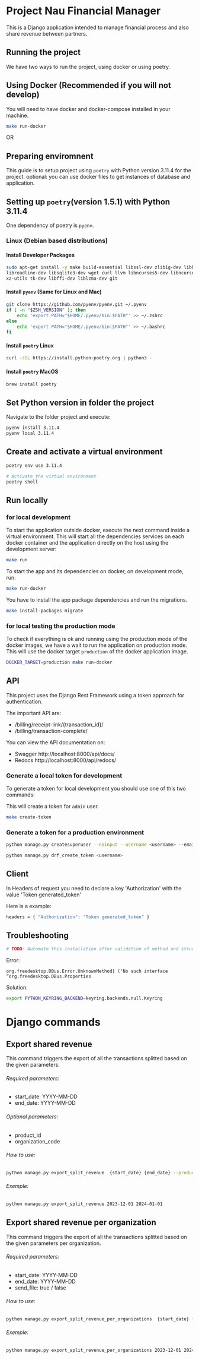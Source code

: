 # Project Nau Financial Manager

This is a Django application intended to manage financial process and also share revenue between partners.

## Running the project

We have two ways to run the project, using docker or using poetry.

## Using Docker (Recommended if you will not develop)

You will need to have docker and docker-compose installed in your machine.

```bash
make run-docker
```

OR

## Preparing enviromnent

This guide is to setup project using `poetry` with Python version 3.11.4 for the project.
optional: you can use docker files to get instances of database and application.

## Setting up `poetry`(version 1.5.1) with Python 3.11.4

One dependency of poetry is `pyenv`.

### Linux (Debian based distributions)

#### Install Developer Packages

```bash
sudo apt-get install -y make build-essential libssl-dev zlib1g-dev libbz2-dev \
libreadline-dev libsqlite3-dev wget curl llvm libncurses5-dev libncursesw5-dev \
xz-utils tk-dev libffi-dev liblzma-dev git
```

#### Install `pyenv` (Same for Linux and Mac)

```bash
git clone https://github.com/pyenv/pyenv.git ~/.pyenv
if [ -n "$ZSH_VERSION" ]; then
    echo 'export PATH="$HOME/.pyenv/bin:$PATH"' >> ~/.zshrc
else
    echo 'export PATH="$HOME/.pyenv/bin:$PATH"' >> ~/.bashrc
fi
```

#### Install `poetry` Linux

```bash
curl -sSL https://install.python-poetry.org | python3 -
```

#### Install `poetry` MacOS

```bash
brew install poetry
```

## Set Python version in folder the project

Navigate to the folder project and execute:

```bash
pyenv install 3.11.4
pyenv local 3.11.4
```

## Create and activate a virtual environment

```bash
poetry env use 3.11.4

# Activate the virtual environment
poetry shell
```

## Run locally

### for local development

To start the application outside docker, execute the next command inside a virtual environment.
This will start all the dependencies services on each docker container and the application directly
on the host using the development server:

```bash
make run
```

To start the app and its dependencies on docker, on development mode, run:

```bash
make run-docker
```

You have to install the app package dependencies and run the migrations.
```bash
make install-packages migrate
```

### for local testing the production mode

To check if everything is ok and running using the production mode of the docker images, we have a
wait to run the application on production mode.
This will use the docker target `production` of the docker application image.

```bash
DOCKER_TARGET=production make run-docker
```

## API

This project uses the Django Rest Framework using a token approach for authentication.

The important API are:

- /billing/receipt-link/{transaction_id}/
- /billing/transaction-complete/

You can view the API documentation on:

- Swagger http://localhost:8000/api/docs/
- Redocs  http://localhost:8000/api/redocs/

### Generate a local token for development

To generate a token for local development you should use one of this two commands:

This will create a token for `admin` user.
```bash
make create-token
```

### Generate a token for a production environment

```bash
python manage.py createsuperuser --noinput --username <username> --email <email>

python manage.py drf_create_token <username>
```

## Client
In Headers of request you need to declare a key 'Authorization' with the value 'Token generated_token'

Here is a example:
```bash
headers = { "Authorization": "Token generated_token" }
```

## Troubleshooting

```bash
# TODO: Automate this installation after validation of method and structure
```

Error:
```
org.freedesktop.DBus.Error.UnknownMethod] ('No such interface “org.freedesktop.DBus.Properties
```

Solution:
```bash
export PYTHON_KEYRING_BACKEND=keyring.backends.null.Keyring
```


# Django commands

  ## Export shared revenue

  This command triggers the export of all the transactions splitted based on the given parameters.

###### Required parameters:
  - start_date: YYYY-MM-DD
  - end_date: YYYY-MM-DD

###### Optional parameters:
  - product_id
  - organization_code

###### How to use:
```bash
python manage.py export_split_revenue  {start_date} {end_date} --product_id={product_id} --organization_code={organization_code}
```

###### Exemple:
```bash
python manage.py export_split_revenue 2023-12-01 2024-01-01
```
  ## Export shared revenue per organization

  This command triggers the export of all the transactions splitted based on the given parameters per organization.

###### Required parameters:
  - start_date: YYYY-MM-DD
  - end_date: YYYY-MM-DD
  - send_file: true / false

###### How to use:
```bash
python manage.py export_split_revenue_per_organizations  {start_date} {end_date} --send_email={send_email}
```

###### Exemple:
```bash
python manage.py export_split_revenue_per_organizations 2023-12-01 2024-01-01 --send_email=true
```
